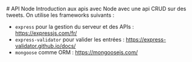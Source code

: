 # API Node
Introduction aux apis avec Node avec une api CRUD sur des tweets.
On utilise les frameworks suivants :
* `express` pour la gestion du serveur et des APIs : https://expressjs.com/fr/
* `express-validator` pour valider les entrées : https://express-validator.github.io/docs/
* `mongoose` comme ORM : https://mongoosejs.com/
